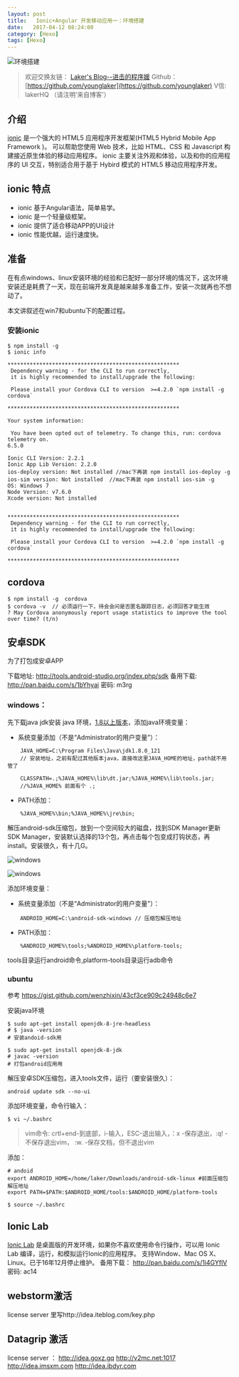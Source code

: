 ```yaml
---
layout: post
title:   Ionic+Angular 开发移动应用一：环境搭建
date:   2017-04-12 08:24:00
category: [Hexo]
tags: [Hexo]
---
```


![环境搭建][1]

<!--more-->

> 欢迎交换友链： [Laker's Blog--进击的程序媛](http://laker.me/blog)
> Github：[https://github.com/younglaker](https://github.com/younglaker)
> V信: lakerHQ （请注明‘来自博客’）

## 介绍

[ionic][2] 是一个强大的 HTML5 应用程序开发框架(HTML5 Hybrid Mobile App Framework )。 可以帮助您使用 Web 技术，比如 HTML、CSS 和 Javascript 构建接近原生体验的移动应用程序。
ionic 主要关注外观和体验，以及和你的应用程序的 UI 交互，特别适合用于基于 Hybird 模式的 HTML5 移动应用程序开发。

## ionic 特点
- ionic 基于Angular语法，简单易学。
- ionic 是一个轻量级框架。
- ionic 提供了适合移动APP的UI设计
- ionic 性能优越，运行速度快。


## 准备

在有点windows、linux安装环境的经验和已配好一部分环境的情况下，这次环境安装还是耗费了一天，现在前端开发真是越来越多准备工作，安装一次就再也不想动了。

本文讲叙述在win7和ubuntu下的配置过程。

### 安装ionic
```
$ npm install -g
$ ionic info
```
```
******************************************************
 Dependency warning - for the CLI to run correctly,
 it is highly recommended to install/upgrade the following:

 Please install your Cordova CLI to version  >=4.2.0 `npm install -g cordova`

******************************************************

Your system information:

 You have been opted out of telemetry. To change this, run: cordova telemetry on.
6.5.0

Ionic CLI Version: 2.2.1
Ionic App Lib Version: 2.2.0
ios-deploy version: Not installed //mac下再装 npm install ios-deploy -g
ios-sim version: Not installed  //mac下再装 npm install ios-sim -g
OS: Windows 7
Node Version: v7.6.0
Xcode version: Not installed


******************************************************
 Dependency warning - for the CLI to run correctly,
 it is highly recommended to install/upgrade the following:

 Please install your Cordova CLI to version  >=4.2.0 `npm install -g cordova`

******************************************************

```

## cordova

```
$ npm install -g  cordova
$ cordova -v  // 必须运行一下，待会会问是否匿名跟踪日志，必须回答才能生效
? May Cordova anonymously report usage statistics to improve the tool over time? (t/n)

```

## 安卓SDK

为了打包成安卓APP

下载地址: http://tools.android-studio.org/index.php/sdk
备用下载: http://pan.baidu.com/s/1bYhyai 密码: m3rg

### windows：

先下载java jdk安装 java 环境，[1.8以上版本][3]，添加java环境变量：

- 系统变量添加（不是“Administrator的用户变量”）：

```
    JAVA_HOME=C:\Program Files\Java\jdk1.8.0_121
    // 安装地址，之前有配过其他版本java，直接改这里JAVA_HOME的地址，path就不用管了

    CLASSPATH=.;%JAVA_HOME%\lib\dt.jar;%JAVA_HOME%\lib\tools.jar;
    //%JAVA_HOME% 前面有个 .;
```

- PATH添加：

```
    %JAVA_HOME%\bin;%JAVA_HOME%\jre\bin;
```

解压android-sdk压缩包，放到一个空间较大的磁盘，找到SDK Manager更新SDK Manager，安装默认选择的13个包，再点击每个包变成打钩状态，再install。安装很久，有十几G。


![windows][4]

![windows][5]

添加环境变量：

- 系统变量添加（不是“Administrator的用户变量”）：

```
    ANDROID_HOME=C:\android-sdk-windows // 压缩包解压地址
```

- PATH添加：

```
    %ANDROID_HOME%\tools;%ANDROID_HOME%\platform-tools;
```
tools目录运行android命令,platform-tools目录运行adb命令

### ubuntu

参考 https://gist.github.com/wenzhixin/43cf3ce909c24948c6e7

安装java环境

```
$ sudo apt-get install openjdk-8-jre-headless
# $ java -version
# 安装andoid-sdk用

$ sudo apt-get install openjdk-8-jdk
# javac -version
# 打包android应用用
```

解压安卓SDK压缩包，进入tools文件，运行（要安装很久）：

    android update sdk --no-ui

添加环境变量，命令行输入：

```
$ vi ~/.bashrc
```

> vim命令: crtl+end-到底部，i-输入，ESC-退出输入，：x -保存退出，:q! -不保存退出vim， :w. -保存文档，但不退出vim

添加：
```
# andoid
export ANDROID_HOME=/home/laker/Downloads/android-sdk-linux #前面压缩包解压地址
export PATH=$PATH:$ANDROID_HOME/tools:$ANDROID_HOME/platform-tools
```

```
$ source ~/.bashrc
```

## Ionic Lab
[Ionic Lab][6] 是桌面版的开发环境，如果你不喜欢使用命令行操作，可以用 Ionic Lab 编译，运行，和模拟运行Ionic的应用程序。
支持Window、Mac OS X、Linux。已于16年12月停止维护。
备用下载： http://pan.baidu.com/s/1i4GYflV 密码: ac14

## webstorm激活
license server 里写http://idea.iteblog.com/key.php

## Datagrip 激活

license server ：
http://idea.goxz.gq
http://v2mc.net:1017
http://idea.imsxm.com
http://idea.ibdyr.com


  [1]: http://77g54f.com1.z0.glb.clouddn.com/bgt-20170412.png?imageView2/1/q/100|watermark/1/image/aHR0cDovLzc3ZzU0Zi5jb20xLnowLmdsYi5jbG91ZGRuLmNvbS9sYWtlcjEucG5n/dissolve/100/gravity/South/dy/10
  [2]: http://ionicframework.com
  [3]: http://www.oracle.com/technetwork/java/javase/downloads/jdk8-downloads-2133151.html
  [4]: http://77g54f.com1.z0.glb.clouddn.com/QQ20170303114620.png?imageView2/1/q/100|watermark/1/image/aHR0cDovLzc3ZzU0Zi5jb20xLnowLmdsYi5jbG91ZGRuLmNvbS9sYWtlcjEucG5n/dissolve/100/gravity/South/dy/10
  [5]: http://77g54f.com1.z0.glb.clouddn.com/QQ20170303144939.png?imageView2/1/q/100|watermark/1/image/aHR0cDovLzc3ZzU0Zi5jb20xLnowLmdsYi5jbG91ZGRuLmNvbS9sYWtlcjEucG5n/dissolve/100/gravity/South/dy/10
  [6]: http://lab.ionic.io/old.html